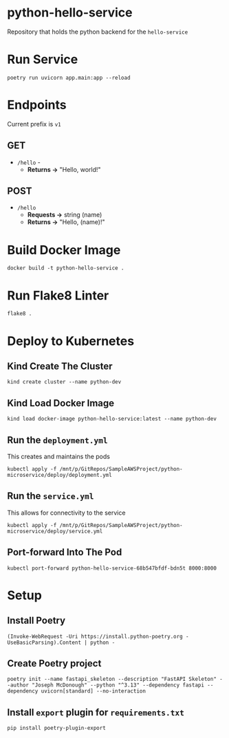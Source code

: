 # python-hello-service
Repository that holds the python backend for the `hello-service`

# Run Service
```shell
poetry run uvicorn app.main:app --reload
```

<!---
# Update Dependencies (as needed)
```shell
poetry export --without-hashes --format=requirements.txt > requirements.txt
```
--->

# Endpoints
Current prefix is `v1`

## GET
- `/hello` - 
  - **Returns →** "Hello, world!"

## POST
- `/hello`  
  - **Requests →** string (name)
  - **Returns →** "Hello, (name)!"

# Build Docker Image
```shell
docker build -t python-hello-service .
```

# Run Flake8 Linter
```shell
flake8 .
```

# Deploy to Kubernetes

## Kind Create The Cluster
```shell
kind create cluster --name python-dev
```

## Kind Load Docker Image
```shell
kind load docker-image python-hello-service:latest --name python-dev
```

## Run the `deployment.yml`
This creates and maintains the pods
```shell
kubectl apply -f /mnt/p/GitRepos/SampleAWSProject/python-microservice/deploy/deployment.yml
```

## Run the `service.yml`
This allows for connectivity to the service
```shell
kubectl apply -f /mnt/p/GitRepos/SampleAWSProject/python-microservice/deploy/service.yml
```

## Port-forward Into The Pod
```shell
kubectl port-forward python-hello-service-68b547bfdf-bdn5t 8000:8000
```



# Setup
## Install Poetry
```shell
(Invoke-WebRequest -Uri https://install.python-poetry.org -UseBasicParsing).Content | python -
```

## Create Poetry project
```shell
poetry init --name fastapi_skeleton --description "FastAPI Skeleton" --author "Joseph McDonough" --python "^3.13" --dependency fastapi --dependency uvicorn[standard] --no-interaction
```

## Install `export` plugin for `requirements.txt`
```shell
pip install poetry-plugin-export
```